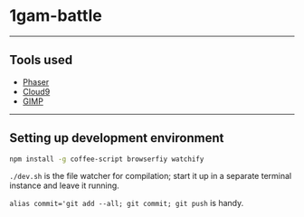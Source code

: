 # 1gam-battle

---

## Tools used

* [Phaser](https://phaser.io/)
* [Cloud9](https://c9.io/)
* [GIMP](http://www.gimp.org/)

---

## Setting up development environment

```sh
npm install -g coffee-script browserfiy watchify
```

`./dev.sh` is the file watcher for compilation; start it up in a separate
terminal instance and leave it running.

`alias commit='git add --all; git commit; git push` is handy.